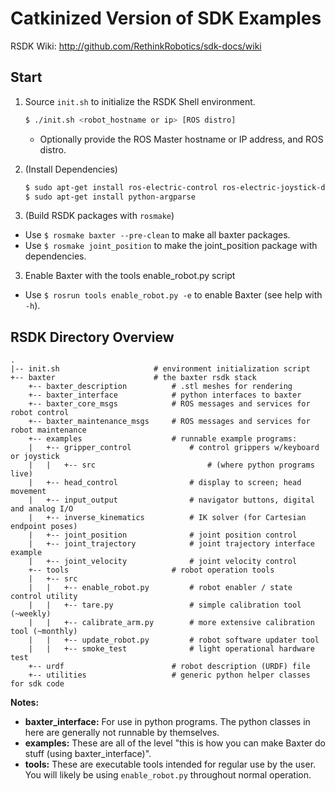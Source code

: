 Catkinized Version of SDK Examples
============
RSDK Wiki:  http://github.com/RethinkRobotics/sdk-docs/wiki

## Start

1. Source `init.sh` to initialize the RSDK Shell environment.  
    ```bash
    $ ./init.sh <robot_hostname or ip> [ROS distro]
    ```
   - Optionally provide the ROS Master hostname or IP address, and ROS distro.  

2. (Install Dependencies)  
    ```bash
    $ sudo apt-get install ros-electric-control ros-electric-joystick-drivers ros-electric-geometry  
    $ sudo apt-get install python-argparse  
    ```  
3. (Build RSDK packages with `rosmake`)
  - Use `$ rosmake baxter --pre-clean` to make all baxter packages.  
  - Use `$ rosmake joint_position` to make the joint_position package with dependencies.  
3. Enable Baxter with the tools enable_robot.py script  
  - Use `$ rosrun tools enable_robot.py -e` to enable Baxter (see help with `-h`).  


## RSDK Directory Overview
```
.
|-- init.sh                     # environment initialization script
+-- baxter                      # the baxter rsdk stack
    +-- baxter_description          # .stl meshes for rendering
    +-- baxter_interface            # python interfaces to baxter
    +-- baxter_core_msgs            # ROS messages and services for robot control
    +-- baxter_maintenance_msgs     # ROS messages and services for robot maintenance
    +-- examples                    # runnable example programs:
    |   +-- gripper_control             # control grippers w/keyboard or joystick
    |   |   +-- src                         # (where python programs live)
    |   +-- head_control                # display to screen; head movement
    |   +-- input_output                # navigator buttons, digital and analog I/O
    |   +-- inverse_kinematics          # IK solver (for Cartesian endpoint poses)
    |   +-- joint_position              # joint position control
    |   +-- joint_trajectory            # joint trajectory interface example
    |   +-- joint_velocity              # joint velocity control
    +-- tools                       # robot operation tools 
    |   +-- src
    |   |   +-- enable_robot.py         # robot enabler / state control utility
    |   |   +-- tare.py                 # simple calibration tool (~weekly)
    |   |   +-- calibrate_arm.py        # more extensive calibration tool (~monthly)
    |   |   +-- update_robot.py         # robot software updater tool
    |   |   +-- smoke_test              # light operational hardware test
    +-- urdf                        # robot description (URDF) file
    +-- utilities                   # generic python helper classes for sdk code
```

**Notes:**  
- **baxter_interface:** For use in python programs. The python classes in here are generally not runnable by themselves.
- **examples:** These are all of the level "this is how you can make Baxter do stuff (using baxter_interface)".
- **tools:** These are executable tools intended for regular use by the user.  You will likely be using `enable_robot.py` throughout normal operation.

